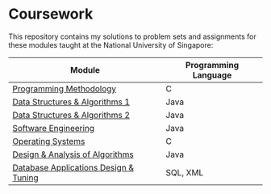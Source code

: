 # Coursework
This repository contains my solutions to problem sets and assignments for these modules taught at the National University of Singapore:

Module | Programming Language
------ | -------------
[Programming Methodology](https://github.com/Sheikh-Umar/programming-coursework/tree/master/programming-methodology) | C
[Data Structures & Algorithms 1](https://github.com/Sheikh-Umar/programming-coursework/tree/master/data-structures-and-algorithms-1) | Java
[Data Structures & Algorithms 2](https://github.com/Sheikh-Umar/programming-coursework/tree/master/data-structures-and-algorithms-2) | Java
[Software Engineering](https://github.com/Sheikh-Umar/cs2103) | Java
[Operating Systems](https://github.com/Sheikh-Umar/programming-coursework/tree/master/operating-systems) | C
[Design & Analysis of Algorithms](https://github.com/Sheikh-Umar/programming-coursework/tree/master/design-and-analysis-of-algorithms) | Java
[Database Applications Design & Tuning](https://github.com/Sheikh-Umar/programming-coursework/tree/master/database-applications-design-and-tuning) | SQL, XML
